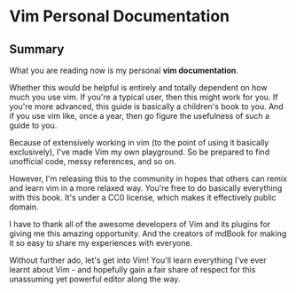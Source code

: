 # Vim Personal Documentation

## Summary

What you are reading now is my personal **vim documentation**.

Whether this would be helpful is entirely and totally dependent on how much you use vim. If you're a typical user, then this might work for you. If you're more advanced, this guide is basically a children's book to you. And if you use vim like, once a year, then go figure the usefulness of such a guide to you.

Because of extensively working in vim (to the point of using it basically exclusively), I've made Vim my own playground. So be prepared to find unofficial code, messy references, and so on.

However, I'm releasing this to the community in hopes that others can remix and learn vim in a more relaxed way. You're free to do basically everything with this book. It's under a CC0 license, which makes it effectively public domain.

I have to thank all of the awesome developers of Vim and its plugins for giving me this amazing opportunity. And the creators of mdBook for making it so easy to share my experiences with everyone.

Without further ado, let's get into Vim! You'll learn everything I've ever learnt about Vim - and hopefully gain a fair share of respect for this unassuming yet powerful editor along the way.

